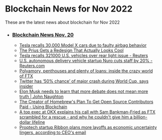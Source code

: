 # Blockchain News for Nov 2022
These are the latest news about blockchain for Nov 2022
- ### [Blockchain News Nov, 20](./20)
    - [Tesla recalls 30,000 Model X cars due to faulty airbag behavior](https://www.engadget.com/tesla-recalls-30000-model-x-cars-faulty-airbag-behavior-150757761.html) 
    - [The Prius Gets a Redesign That Actually Looks Cool](https://www.wired.com/story/toyota-prius-gets-a-redesign/) 
    - [Tesla recalls 321000 U.S. vehicles over rear light issue - Reuters](https://www.reuters.com/business/autos-transportation/tesla-recalls-321000-us-vehicles-over-rear-light-issue-2022-11-19/) 
    - [U.S. autonomous delivery vehicle startup Nuro cuts staff by 20% - Reuters.com](https://www.reuters.com/business/autos-transportation/us-autonomous-delivery-vehicle-startup-nuro-cuts-staff-by-20-2022-11-19/) 
    - [Polyamory, penthouses and plenty of loans: inside the crazy world of FTX](https://www.theguardian.com/technology/2022/nov/19/polyamory-penthouses-and-plenty-of-loans-inside-the-crazy-world-of-ftx) 
    - [Twitter has ‘50% chance’ of major crash during World Cup, says insider](https://www.theguardian.com/technology/2022/nov/19/twitter-crashing-world-cup-elon-musk-social-media-traffic-spikes) 
    - [Elon Musk needs to learn that more debate does not mean more truth | John Naughton](https://www.theguardian.com/commentisfree/2022/nov/19/elon-musk-needs-to-learn-that-more-debate-does-not-mean-more-truth) 
    - [The Creator of Homebrew's Plan To Get Open Source Contributors Paid - Using Blockchain](https://news.slashdot.org/story/22/11/19/2047223/the-creator-of-homebrews-plan-to-get-open-source-contributors-paid---using-blockchain) 
    - [A top exec at OKX explains his call with Sam Bankman-Fried as FTX scrambled for a rescue - and why he couldn't give him a billion-dollar lifeline](https://www.businessinsider.com/ftx-sam-bankman-fried-crypto-rival-okx-markets-exchange-rescue-2022-11) 
    - [Proptech startup Ribbon plans more layoffs as economic uncertainty lingers, according to CEO's email](https://www.businessinsider.com/ribbon-more-layoffs-proptech-startup-economic-uncertainty-2022-11) 
